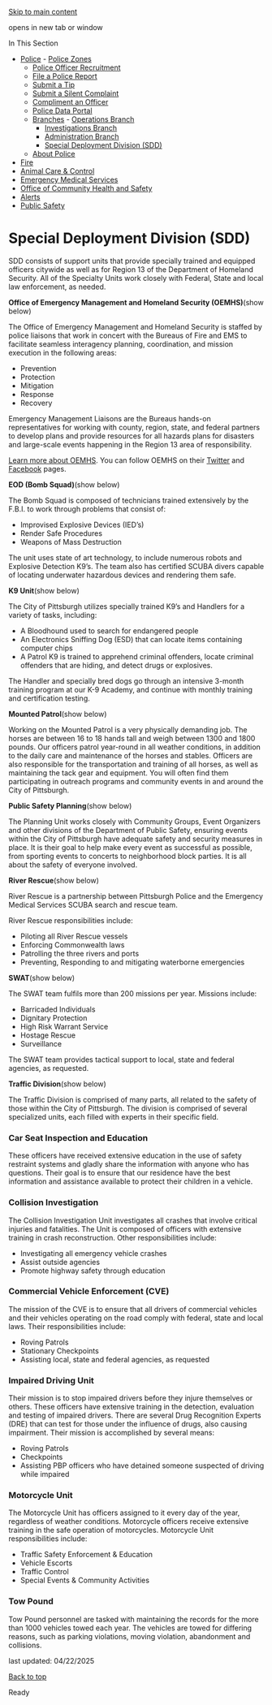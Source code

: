 [Skip to main content](https://www.pittsburghpa.gov/Safety/Police/Branches/Special-Deployment-Division-SDD#main-content)

opens in new tab or window

In This Section

- [Police](https://www.pittsburghpa.gov/Safety/Police)  - [Police Zones](https://www.pittsburghpa.gov/Safety/Police/Police-Zones)
  - [Police Officer Recruitment](https://www.pittsburghpa.gov/Safety/Police/Police-Officer-Recruitment)
  - [File a Police Report](https://www.pittsburghpa.gov/Safety/Police/File-a-Police-Report)
  - [Submit a Tip](https://www.pittsburghpa.gov/Safety/Police/Submit-a-Tip)
  - [Submit a Silent Complaint](https://www.pittsburghpa.gov/Safety/Police/Submit-a-Silent-Complaint)
  - [Compliment an Officer](https://www.pittsburghpa.gov/Safety/Police/Compliment-an-Officer)
  - [Police Data Portal](https://www.pittsburghpa.gov/Safety/Police/Police-Data-Portal)
  - [Branches](https://www.pittsburghpa.gov/Safety/Police/Branches)    - [Operations Branch](https://www.pittsburghpa.gov/Safety/Police/Branches/Operations-Branch)
    - [Investigations Branch](https://www.pittsburghpa.gov/Safety/Police/Branches/Investigations-Branch)
    - [Administration Branch](https://www.pittsburghpa.gov/Safety/Police/Branches/Administration-Branch)
    - [Special Deployment Division (SDD)](https://www.pittsburghpa.gov/Safety/Police/Branches/Special-Deployment-Division-SDD)
  - [About Police](https://www.pittsburghpa.gov/Safety/Police/About-Police)
- [Fire](https://www.pittsburghpa.gov/Safety/Fire)
- [Animal Care & Control](https://www.pittsburghpa.gov/Safety/Animal-Care-Control)
- [Emergency Medical Services](https://www.pittsburghpa.gov/Safety/Emergency-Medical-Services)
- [Office of Community Health and Safety](https://www.pittsburghpa.gov/Safety/Office-of-Community-Health-and-Safety)
- [Alerts](https://www.pittsburghpa.gov/Safety/Alerts)
- [Public Safety](https://www.pittsburghpa.gov/Safety/Public-Safety)

# Special Deployment Division (SDD)

SDD consists of support units that provide specially trained and equipped officers citywide as well as for Region 13 of the Department of Homeland Security. All of the Specialty Units work closely with Federal, State and local law enforcement, as needed.

**Office of Emergency Management and Homeland Security (OEMHS)**(show below)

The Office of Emergency Management and Homeland Security is staffed by police liaisons that work in concert with the Bureaus of Fire and EMS to facilitate seamless interagency planning, coordination, and mission execution in the following areas:

- Prevention
- Protection
- Mitigation
- Response
- Recovery

Emergency Management Liaisons are the Bureaus hands-on representatives for working with county, region, state, and federal partners to develop plans and provide resources for all hazards plans for disasters and large-scale events happening in the Region 13 area of responsibility.

[Learn more about OEMHS](https://www.pittsburghpa.gov/Safety/Public-Safety/Emergency-Management-and-Homeland-Security). You can follow OEMHS on their [Twitter](https://twitter.com/PittsburghOEMHS) and [Facebook](https://www.facebook.com/PghOEMHS) pages.

**EOD (Bomb Squad)**(show below)

The Bomb Squad is composed of technicians trained extensively by the F.B.I. to work through problems that consist of:

- Improvised Explosive Devices (IED’s)
- Render Safe Procedures
- Weapons of Mass Destruction

The unit uses state of art technology, to include numerous robots and Explosive Detection K9’s. The team also has certified SCUBA divers capable of locating underwater hazardous devices and rendering them safe.

**K9 Unit**(show below)

The City of Pittsburgh utilizes specially trained K9’s and Handlers for a variety of tasks, including:

- A Bloodhound used to search for endangered people
- An Electronics Sniffing Dog (ESD) that can locate items containing computer chips
- A Patrol K9 is trained to apprehend criminal offenders, locate criminal offenders that are hiding, and detect drugs or explosives.

The Handler and specially bred dogs go through an intensive 3-month training program at our K-9 Academy, and continue with monthly training and certification testing.

**Mounted Patrol**(show below)

Working on the Mounted Patrol is a very physically demanding job. The horses are between 16 to 18 hands tall and weigh between 1300 and 1800 pounds. Our officers patrol year-round in all weather conditions, in addition to the daily care and maintenance of the horses and stables. Officers are also responsible for the transportation and training of all horses, as well as maintaining the tack gear and equipment. You will often find them participating in outreach programs and community events in and around the City of Pittsburgh.

**Public Safety Planning**(show below)

The Planning Unit works closely with Community Groups, Event Organizers and other divisions of the Department of Public Safety, ensuring events within the City of Pittsburgh have adequate safety and security measures in place. It is their goal to help make every event as successful as possible, from sporting events to concerts to neighborhood block parties. It is all about the safety of everyone involved.

**River Rescue**(show below)

River Rescue is a partnership between Pittsburgh Police and the Emergency Medical Services SCUBA search and rescue team.

River Rescue responsibilities include:

- Piloting all River Rescue vessels
- Enforcing Commonwealth laws
- Patrolling the three rivers and ports
- Preventing, Responding to and mitigating waterborne emergencies

**SWAT**(show below)

The SWAT team fulfils more than 200 missions per year. Missions include:

- Barricaded Individuals
- Dignitary Protection
- High Risk Warrant Service
- Hostage Rescue
- Surveillance

The SWAT team provides tactical support to local, state and federal agencies, as requested.

**Traffic Division**(show below)

The Traffic Division is comprised of many parts, all related to the safety of those within the City of Pittsburgh. The division is comprised of several specialized units, each filled with experts in their specific field.

### Car Seat Inspection and Education

These officers have received extensive education in the use of safety restraint systems and gladly share the information with anyone who has questions. Their goal is to ensure that our residence have the best information and assistance available to protect their children in a vehicle.

### Collision Investigation

The Collision Investigation Unit investigates all crashes that involve critical injuries and fatalities. The Unit is composed of officers with extensive training in crash reconstruction. Other responsibilities include:

- Investigating all emergency vehicle crashes
- Assist outside agencies
- Promote highway safety through education

### Commercial Vehicle Enforcement (CVE)

The mission of the CVE is to ensure that all drivers of commercial vehicles and their vehicles operating on the road comply with federal, state and local laws. Their responsibilities include:

- Roving Patrols
- Stationary Checkpoints
- Assisting local, state and federal agencies, as requested

### Impaired Driving Unit

Their mission is to stop impaired drivers before they injure themselves or others. These officers have extensive training in the detection, evaluation and testing of impaired drivers. There are several Drug Recognition Experts (DRE) that can test for those under the influence of drugs, also causing impairment. Their mission is accomplished by several means:

- Roving Patrols
- Checkpoints
- Assisting PBP officers who have detained someone suspected of driving while impaired

### Motorcycle Unit

The Motorcycle Unit has officers assigned to it every day of the year, regardless of weather conditions. Motorcycle officers receive extensive training in the safe operation of motorcycles. Motorcycle Unit responsibilities include:

- Traffic Safety Enforcement & Education
- Vehicle Escorts
- Traffic Control
- Special Events & Community Activities

### Tow Pound

Tow Pound personnel are tasked with maintaining the records for the more than 1000 vehicles towed each year. The vehicles are towed for differing reasons, such as parking violations, moving violation, abandonment and collisions.

last updated: 04/22/2025

[Back to top](https://www.pittsburghpa.gov/Safety/Police/Branches/Special-Deployment-Division-SDD#body-top)

Ready
